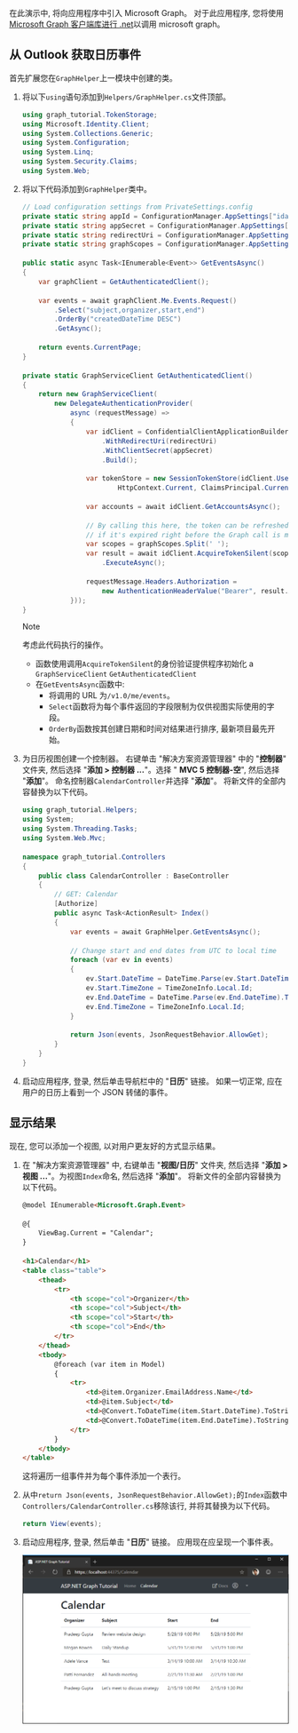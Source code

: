 <!-- markdownlint-disable MD002 MD041 -->

在此演示中, 将向应用程序中引入 Microsoft Graph。 对于此应用程序, 您将使用[Microsoft Graph 客户端库进行 .net](https://github.com/microsoftgraph/msgraph-sdk-dotnet)以调用 microsoft graph。

## <a name="get-calendar-events-from-outlook"></a>从 Outlook 获取日历事件

首先扩展您在`GraphHelper`上一模块中创建的类。

1. 将以下`using`语句添加到`Helpers/GraphHelper.cs`文件顶部。

    ```cs
    using graph_tutorial.TokenStorage;
    using Microsoft.Identity.Client;
    using System.Collections.Generic;
    using System.Configuration;
    using System.Linq;
    using System.Security.Claims;
    using System.Web;
    ```

1. 将以下代码添加到`GraphHelper`类中。

    ```cs
    // Load configuration settings from PrivateSettings.config
    private static string appId = ConfigurationManager.AppSettings["ida:AppId"];
    private static string appSecret = ConfigurationManager.AppSettings["ida:AppSecret"];
    private static string redirectUri = ConfigurationManager.AppSettings["ida:RedirectUri"];
    private static string graphScopes = ConfigurationManager.AppSettings["ida:AppScopes"];

    public static async Task<IEnumerable<Event>> GetEventsAsync()
    {
        var graphClient = GetAuthenticatedClient();

        var events = await graphClient.Me.Events.Request()
            .Select("subject,organizer,start,end")
            .OrderBy("createdDateTime DESC")
            .GetAsync();

        return events.CurrentPage;
    }

    private static GraphServiceClient GetAuthenticatedClient()
    {
        return new GraphServiceClient(
            new DelegateAuthenticationProvider(
                async (requestMessage) =>
                {
                    var idClient = ConfidentialClientApplicationBuilder.Create(appId)
                        .WithRedirectUri(redirectUri)
                        .WithClientSecret(appSecret)
                        .Build();

                    var tokenStore = new SessionTokenStore(idClient.UserTokenCache,
                            HttpContext.Current, ClaimsPrincipal.Current);

                    var accounts = await idClient.GetAccountsAsync();

                    // By calling this here, the token can be refreshed
                    // if it's expired right before the Graph call is made
                    var scopes = graphScopes.Split(' ');
                    var result = await idClient.AcquireTokenSilent(scopes, accounts.FirstOrDefault())
                        .ExecuteAsync();

                    requestMessage.Headers.Authorization =
                        new AuthenticationHeaderValue("Bearer", result.AccessToken);
                }));
    }
    ```

    > [!NOTE]
    > 考虑此代码执行的操作。
    >
    > - 函数使用调用`AcquireTokenSilent`的身份验证提供程序初始化 a `GraphServiceClient` `GetAuthenticatedClient`
    > - 在`GetEventsAsync`函数中:
    >   - 将调用的 URL 为`/v1.0/me/events`。
    >   - `Select`函数将为每个事件返回的字段限制为仅供视图实际使用的字段。
    >   - `OrderBy`函数按其创建日期和时间对结果进行排序, 最新项目最先开始。

1. 为日历视图创建一个控制器。 右键单击 "解决方案资源管理器" 中的 "**控制器**" 文件夹, 然后选择 "**添加 > 控制器 ...**"。选择 " **MVC 5 控制器-空**", 然后选择 "**添加**"。 命名控制器`CalendarController`并选择 "**添加**"。 将新文件的全部内容替换为以下代码。

    ```cs
    using graph_tutorial.Helpers;
    using System;
    using System.Threading.Tasks;
    using System.Web.Mvc;

    namespace graph_tutorial.Controllers
    {
        public class CalendarController : BaseController
        {
            // GET: Calendar
            [Authorize]
            public async Task<ActionResult> Index()
            {
                var events = await GraphHelper.GetEventsAsync();

                // Change start and end dates from UTC to local time
                foreach (var ev in events)
                {
                    ev.Start.DateTime = DateTime.Parse(ev.Start.DateTime).ToLocalTime().ToString();
                    ev.Start.TimeZone = TimeZoneInfo.Local.Id;
                    ev.End.DateTime = DateTime.Parse(ev.End.DateTime).ToLocalTime().ToString();
                    ev.End.TimeZone = TimeZoneInfo.Local.Id;
                }

                return Json(events, JsonRequestBehavior.AllowGet);
            }
        }
    }
    ```

1. 启动应用程序, 登录, 然后单击导航栏中的 "**日历**" 链接。 如果一切正常, 应在用户的日历上看到一个 JSON 转储的事件。

## <a name="display-the-results"></a>显示结果

现在, 您可以添加一个视图, 以对用户更友好的方式显示结果。

1. 在 "解决方案资源管理器" 中, 右键单击 "**视图/日历**" 文件夹, 然后选择 "**添加 > 视图 ...**"。为视图`Index`命名, 然后选择 "**添加**"。 将新文件的全部内容替换为以下代码。

    ```html
    @model IEnumerable<Microsoft.Graph.Event>

    @{
        ViewBag.Current = "Calendar";
    }

    <h1>Calendar</h1>
    <table class="table">
        <thead>
            <tr>
                <th scope="col">Organizer</th>
                <th scope="col">Subject</th>
                <th scope="col">Start</th>
                <th scope="col">End</th>
            </tr>
        </thead>
        <tbody>
            @foreach (var item in Model)
            {
                <tr>
                    <td>@item.Organizer.EmailAddress.Name</td>
                    <td>@item.Subject</td>
                    <td>@Convert.ToDateTime(item.Start.DateTime).ToString("M/d/yy h:mm tt")</td>
                    <td>@Convert.ToDateTime(item.End.DateTime).ToString("M/d/yy h:mm tt")</td>
                </tr>
            }
        </tbody>
    </table>
    ```

    这将遍历一组事件并为每个事件添加一个表行。

1. 从中`return Json(events, JsonRequestBehavior.AllowGet);`的`Index`函数中`Controllers/CalendarController.cs`移除该行, 并将其替换为以下代码。

    ```cs
    return View(events);
    ```

1. 启动应用程序, 登录, 然后单击 "**日历**" 链接。 应用现在应呈现一个事件表。

    ![事件表的屏幕截图](./images/add-msgraph-01.png)
